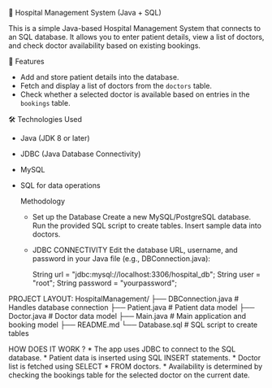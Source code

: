  🏥 Hospital Management System (Java + SQL)

This is a simple Java-based Hospital Management System that connects to an SQL database. It allows you to enter patient details, view a list of doctors, and check doctor availability based on existing bookings.

 📌 Features

- Add and store patient details into the database.
- Fetch and display a list of doctors from the `doctors` table.
- Check whether a selected doctor is available based on entries in the `bookings` table.

 🛠 Technologies Used

- Java (JDK 8 or later)
- JDBC (Java Database Connectivity)
- MySQL 
- SQL for data operations

  Methodology
   - Set up the Database 
     Create a new MySQL/PostgreSQL database.
     Run the provided SQL script to create tables.
     Insert sample data into doctors.

   - JDBC CONNECTIVITY
     Edit the database URL, username, and password in your Java file (e.g., DBConnection.java):

        String url = "jdbc:mysql://localhost:3306/hospital_db";
        String user = "root";
        String password = "yourpassword";

PROJECT LAYOUT:
HospitalManagement/
├── DBConnection.java         # Handles database connection
├── Patient.java              # Patient data model
├── Doctor.java               # Doctor data model
├── Main.java                 # Main application and booking model
├── README.md
└── Database.sql              # SQL script to create tables        

HOW DOES IT WORK ?
    * The app uses JDBC to connect to the SQL database.
    * Patient data is inserted using SQL INSERT statements.
    * Doctor list is fetched using SELECT * FROM doctors.
    * Availability is determined by checking the bookings table for the selected doctor on the current date.

